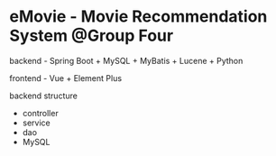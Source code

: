 # eMovie - Movie Recommendation System @Group Four

backend - Spring Boot + MySQL + MyBatis + Lucene + Python

frontend - Vue + Element Plus

backend structure
- controller
- service
- dao
- MySQL